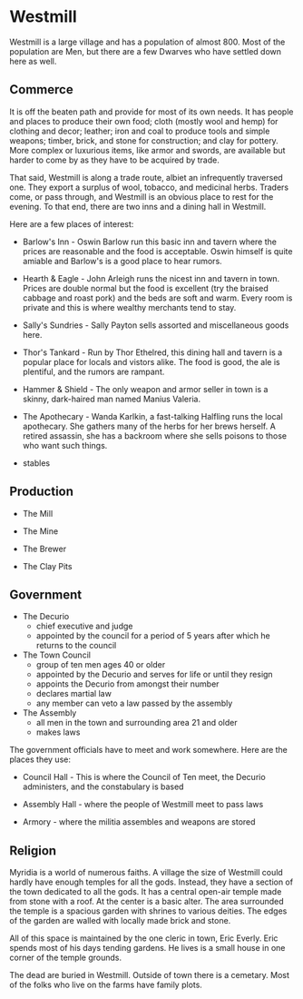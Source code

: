 # Westmill

Westmill is a large village and has a population of almost 800. Most of the population are Men, but there are a few Dwarves who have settled down here as well.

## Commerce

It is off the beaten path and provide for most of its own needs. It has people and places to produce their own food; cloth (mostly wool and hemp) for clothing and decor; leather; iron and coal to produce tools and simple weapons; timber, brick, and stone for construction; and clay for pottery. More complex or luxurious items, like armor and swords, are available but harder to come by as they have to be acquired by trade.

That said, Westmill is along a trade route, albiet an infrequently traversed one. They export a surplus of wool, tobacco, and medicinal herbs. Traders come, or pass through, and Westmill is an obvious place to rest for the evening. To that end, there are two inns and a dining hall in Westmill.

Here are a few places of interest:

  - Barlow's Inn - Oswin Barlow run this basic inn and tavern where the prices are reasonable and the food is acceptable. Oswin himself is quite amiable and Barlow's is a good place to hear rumors.

  - Hearth & Eagle - John Arleigh runs the nicest inn and tavern in town. Prices are double normal but the food is excellent (try the braised cabbage and roast pork) and the beds are soft and warm. Every room is private and this is where wealthy merchants tend to stay.

  - Sally's Sundries - Sally Payton sells assorted and miscellaneous goods here.

  - Thor's Tankard - Run by Thor Ethelred, this dining hall and tavern is a popular place for locals and vistors alike. The food is good, the ale is plentiful, and the rumors are rampant.

  - Hammer & Shield - The only weapon and armor seller in town is a skinny, dark-haired man named Manius Valeria.

  - The Apothecary - Wanda Karlkin, a fast-talking Halfling runs the local apothecary. She gathers many of the herbs for her brews herself. A retired assassin, she has a backroom where she sells poisons to those who want such things.

  - stables

## Production

  - The Mill

  - The Mine

  - The Brewer

  - The Clay Pits

## Government

  - The Decurio
    - chief executive and judge
    - appointed by the council for a period of 5 years after which he returns to the council
  - The Town Council
    - group of ten men ages 40 or older
    - appointed by the Decurio and serves for life or until they resign
    - appoints the Decurio from amongst their number
    - declares martial law
    - any member can veto a law passed by the assembly
  - The Assembly
    - all men in the town and surrounding area 21 and older
    - makes laws

The government officials have to meet and work somewhere. Here are the places they use:

  - Council Hall - This is where the Council of Ten meet, the Decurio administers, and the constabulary is based

  - Assembly Hall - where the people of Westmill meet to pass laws

  - Armory - where the militia assembles and weapons are stored

## Religion

Myridia is a world of numerous faiths. A village the size of Westmill could hardly have enough temples for all the gods. Instead, they have a section of the town dedicated to all the gods. It has a central open-air  temple made from stone with a roof. At the center is a basic alter. The area surrounded the temple is a spacious garden with shrines to various deities. The edges of the garden are walled with locally made brick and stone.

All of this space is maintained by the one cleric in town, Eric Everly. Eric spends most of his days tending gardens. He lives is a small house in one corner of the temple grounds.

The dead are buried in Westmill. Outside of town there is a cemetary. Most of the folks who live on the farms have family plots.

